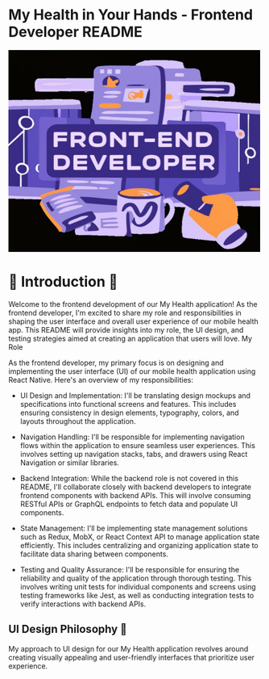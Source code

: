 # My Health in Your Hands - Frontend Developer README

<img src="assets/images/Design_a_word_Frontend_developer_in_text_modif.jpg" alt="frontend" width="500" height="400">


# 🚀 Introduction 🚀

Welcome to the frontend development of our My Health application! As the frontend developer, I'm excited to share my role and responsibilities in shaping the user interface and overall user experience of our mobile health app. This README will provide insights into my role, the UI design, and testing strategies aimed at creating an application that users will love.
My Role

As the frontend developer, my primary focus is on designing and implementing the user interface (UI) of our mobile health application using React Native. Here's an overview of my responsibilities:

   + UI Design and Implementation: I'll be translating design mockups and specifications into functional screens and features. This includes ensuring consistency in design elements, typography, colors, and layouts throughout the application.

   + Navigation Handling: I'll be responsible for implementing navigation flows within the application to ensure seamless user experiences. This involves setting up navigation stacks, tabs, and drawers using React Navigation or similar libraries.

   + Backend Integration: While the backend role is not covered in this README, I'll collaborate closely with backend developers to integrate frontend components with backend APIs. This will involve consuming RESTful APIs or GraphQL endpoints to fetch data and populate UI components.

   + State Management: I'll be implementing state management solutions such as Redux, MobX, or React Context API to manage application state efficiently. This includes centralizing and organizing application state to facilitate data sharing between components.

   + Testing and Quality Assurance: I'll be responsible for ensuring the reliability and quality of the application through thorough testing. This involves writing unit tests for individual components and screens using testing frameworks like Jest, as well as conducting integration tests to verify interactions with backend APIs.

## UI Design Philosophy 📱

My approach to UI design for our My Health application revolves around creating visually appealing and user-friendly interfaces that prioritize user experience. 
 
